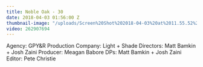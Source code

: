 ```yaml
---
title: Noble Oak - 30
date: 2018-04-03 01:56:00 Z
thumbnail-image: "/uploads/Screen%20Shot%202018-04-03%20at%2011.55.52%20am.png"
video: 262907694
---
```


Agency: GPY&R
Production Company: Light + Shade
Directors: Matt Bamkin + Josh Zaini
Producer: Meagan Babore
DPs: Matt Bamkin + Josh Zaini
Editor: Pete Christie